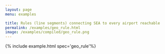```yaml
---
layout: page
menu: examples

title: Rules (line segments) connecting SEA to every airport reachable via direct flight
permalink: /examples/geo_rule.html
image: /examples/compiled/geo_rule.png
---
```




{% include example.html spec='geo_rule'%}
